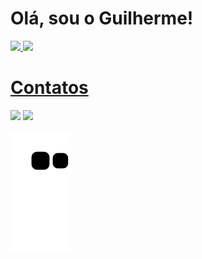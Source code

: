 # Olá, sou o Guilherme!
<div>
<a href="https://github.com/GuilhermeSoaress">
<img height="180em" src="https://github-readme-stats.vercel.app/api/top-langs/?username=GuilhermeSoaress&layout=compact&langs_count=7&theme=dracula"/>
<img height="180em" src="https://github-readme-stats.vercel.app/api?username=GuilhermeSoaress&show_icons=true&theme=dracula&include_all_commits=true&count_private=true"/>
</div>
  
# Contatos
  
<div>
<a href = "mailto:guilhermesoares278@gmail.com"><img src="https://img.shields.io/badge/Gmail-D14836?style=for-the-badge&logo=gmail&logoColor=white" target="_blank"></a>
<a href="https://www.linkedin.com/in/guilherme-soares-061a2120a" target="_blank"><img src="https://img.shields.io/badge/-LinkedIn-%230077B5?style=for-the-badge&logo=linkedin&logoColor=white" target="_blank"></a>   
</div>


![Snake animation](https://github.com/GuilhermeSoaress/GuilhermeSoaress/blob/output/github-contribution-grid-snake.svg)
